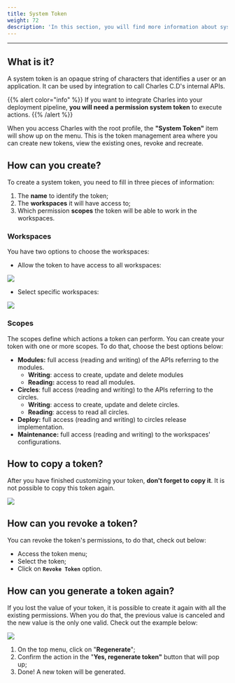 ```yaml
---
title: System Token
weight: 72
description: 'In this section, you will find more information about system tokens.'
---
```


---

## **What is it?** 

A system token is an opaque string of characters that identifies a user or an application. It can be used by integration to call Charles C.D's internal APIs. 

{{% alert color="info" %}}
If you want to integrate Charles into your deployment pipeline, **you will need a permission system token** to execute actions. 
{{% /alert %}}

When you access Charles with the root profile, the **"System Token"** item will show up on the menu. This is the token management area where you can create new tokens, view the existing ones, revoke and recreate. 

## **How can you create?**

To create a system token, you need to fill in three pieces of information: 

1. The **name** to identify the token; 
2. The **workspaces** it will have access to;
3. Which permission **scopes** the token will be able to work in the workspaces.

### **Workspaces**

You have two options to choose the workspaces: 

* Allow the token to have access to all workspaces:

![](/shared/systemtoken_allworkspace.gif)

* Select specific workspaces:

![](/shared/systemtoken_specificworkspace.gif)

### **Scopes**

The scopes define which actions a token can perform. You can create your token with one or more scopes. To do that, choose the best options below: 

* **Modules:** full access \(reading and writing\) of the APIs referring to the modules. 
  * **Writing**: access to create, update and delete modules 
  * **Reading:** access to read all modules.
* **Circles**: full access \(reading and writing\) to the APIs referring to the circles. 
  * **Writing**: access to create, update and delete circles. 
  * **Reading**: access to read all circles.
* **Deploy:** full access \(reading and writing\) to circles release implementation. 
* **Maintenance:** full access \(reading and writing\) to the workspaces' configurations. 



## **How to copy a token?** 

After you have finished customizing your token, **don't forget to copy it**. It is not possible to copy this token again. 

![](/shared/tokensistemico1%20%281%29.png)

## **How can you revoke a token?**

You can revoke the token's permissions, to do that, check out below: 

* Access the token menu; 
* Select the token;
* Click on  **`Revoke Token`** option.

## **How can you generate a token again?** 

If you lost the value of your token, it is possible to create it again with all the existing permissions. When you do that, the previous value is canceled and the new value is the only one valid. Check out the example below: 

![](/shared/tokensistemico2%20%281%29.gif)



1. On the top menu, click on "**Regenerate**";
2. Confirm the action in the "**Yes, regenerate token"** button that will pop up;
3. Done! A new token will be generated.
